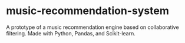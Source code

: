 # music-recommendation-system
A prototype of a music recommendation engine based on collaborative filtering. Made with Python, Pandas, and Scikit-learn.
